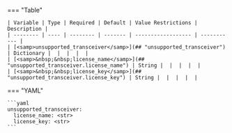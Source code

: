 <!--
  ~ Copyright (c) 2025 Arista Networks, Inc.
  ~ Use of this source code is governed by the Apache License 2.0
  ~ that can be found in the LICENSE file.
  -->
=== "Table"

    | Variable | Type | Required | Default | Value Restrictions | Description |
    | -------- | ---- | -------- | ------- | ------------------ | ----------- |
    | [<samp>unsupported_transceiver</samp>](## "unsupported_transceiver") | Dictionary |  |  |  |  |
    | [<samp>&nbsp;&nbsp;license_name</samp>](## "unsupported_transceiver.license_name") | String |  |  |  |  |
    | [<samp>&nbsp;&nbsp;license_key</samp>](## "unsupported_transceiver.license_key") | String |  |  |  |  |

=== "YAML"

    ```yaml
    unsupported_transceiver:
      license_name: <str>
      license_key: <str>
    ```
